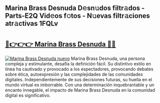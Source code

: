 ## Marina Brass Desnuda D𝚎sn𝚞dos filtr𝚊dos - Parts-E2Q Vid𝚎os f𝚘tos - N𝚞evas filtr𝚊ciones atr𝚊ctivas 1FQLv

# <h2><a href="http://mb6b17.tromn.icu/?c=Marina+Brass+Desnuda">🔗👉👉👉 Marina Brass Desnuda 🔗🔗</a></h2>

[![Marina Brass Desnuda nuevo](https://i.imgur.com/pEAQMta.gif)](http://mb6b17.tromn.icu/?c=Marina+Brass+Desnuda)
Marina Brass Desnuda, una persona compleja y estimulante, desafía la definición fácil. Su distintivo estilo en línea ha cautivado y provocado a los espectadores, provocando debates sobre ética, autoexpresión y las complejidades de las comunidades digitales. Independientemente de sus decisiones futuras, su huella en el mundo virtual es imborrable. Con una determinación inquebrantable y un encanto innegable, el impacto de Marina Brass Desnuda en la comunidad digital es significativo.

